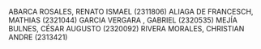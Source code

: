 ABARCA ROSALES, RENATO ISMAEL (2311806)
ALIAGA DE FRANCESCH, MATHIAS (2321044)
GARCIA VERGARA , GABRIEL (2320535)
MEJÍA BULNES, CÉSAR AUGUSTO (2320092)
RIVERA MORALES, CHRISTIAN ANDRE (2313421)
